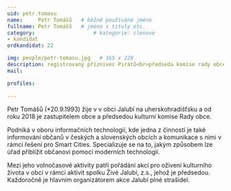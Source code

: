 ```yaml
---
uid: petr.tomasu
name:     Petr Tomášů  	# běžně používáné jméno
fullname: Petr Tomášů  	# jméno s tituly etc.
category:                   # kategorie: clenove
- kandidat
ordkandidat: 22

img: people/petr-tomasu.jpg   # 165 x 220
description: registrovaný příznivec Pirátů<br>předseda komise rady obce Jalubí, podnikatel<br>Jalubí # kratký popis, max 160 znaků
mail:

profiles:
  
---
```

Petr Tomášů (*20.9.1993) žije v v obci Jalubí na uherskohradišťsku a od roku 2018 je zastupitelem obce a předsedou kulturní komise Rady obce.

Podniká v oboru informačních technologií, kde jedna z činností je také informování občanů v českých a slovenských obcích a komunikace s nimi v rámci řešení pro Smart Cities. Specializuje se na to, jakým způsobem lze úřad přiblížit občanovi pomocí moderních technologií.

Mezi jeho volnočasové aktivity patří pořádání akcí pro oživení kulturního života v obci v rámci aktivit spolku Živé Jalubí, z.s., jehož je předsedou. Každoročně je hlavním organizátorem akce Jalubí plné strašidel.

